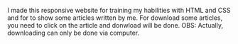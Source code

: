 I made this responsive website for training my habilities with HTML and CSS and for to show some articles written by me.
For download some articles, you need to click on the article and donwload will be done.
OBS: Actually, downloading can only be done via computer.

